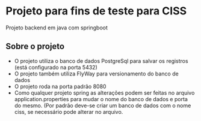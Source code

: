 # Projeto para fins de teste para CISS

Projeto backend em java com springboot

## Sobre o projeto

* O projeto utiliza o banco de dados PostgreSql para salvar os registros (está configurado na porta 5432)
* O projeto também utiliza FlyWay para versionamento do banco de dados
* O projeto roda na porta padrão 8080
* Como qualquer projeto spring as alterações podem ser feitas no arquivo application.properties para mudar o nome do banco de dados e porta do mesmo. (Por padrão deve-se criar um banco de dados com o nome ciss, se necessário pode alterar no arquivo.
